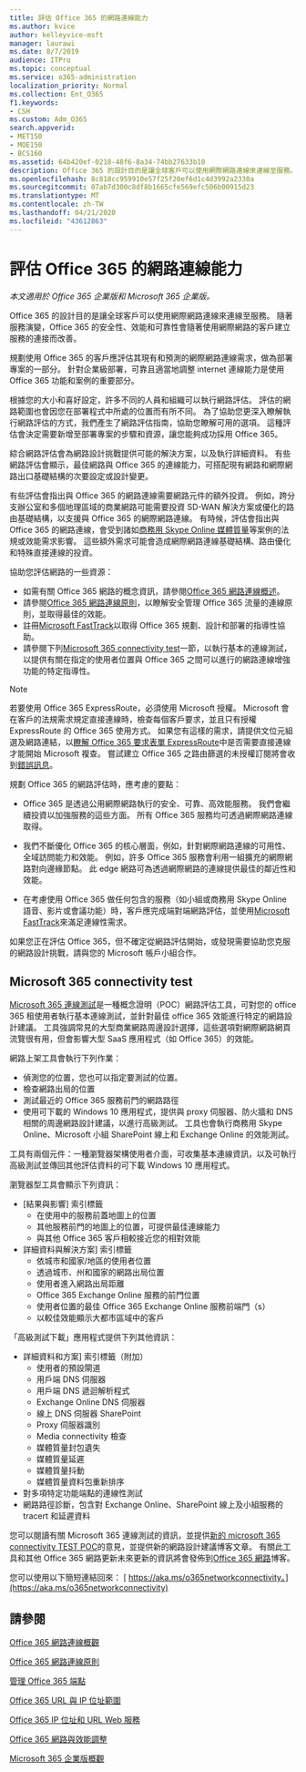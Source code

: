 ```yaml
---
title: 評估 Office 365 的網路連線能力
ms.author: kvice
author: kelleyvice-msft
manager: laurawi
ms.date: 8/7/2019
audience: ITPro
ms.topic: conceptual
ms.service: o365-administration
localization_priority: Normal
ms.collection: Ent_O365
f1.keywords:
- CSH
ms.custom: Adm_O365
search.appverid:
- MET150
- MOE150
- BCS160
ms.assetid: 64b420ef-0218-48f6-8a34-74bb27633b10
description: Office 365 的設計目的是讓全球客戶可以使用網際網路連線來連線至服務。 隨著服務演變，Office 365 的安全性、效能和可靠性會隨著使用網際網路的客戶建立服務的連接而改善。
ms.openlocfilehash: 8c818cc959910e57f25f20ef6d1c4d3992a2330a
ms.sourcegitcommit: 07ab7d300c8df8b1665cfe569efc506b00915d23
ms.translationtype: MT
ms.contentlocale: zh-TW
ms.lasthandoff: 04/21/2020
ms.locfileid: "43612863"
---
```

# <a name="assessing-office-365-network-connectivity"></a>評估 Office 365 的網路連線能力

*本文適用於 Office 365 企業版和 Microsoft 365 企業版。*

Office 365 的設計目的是讓全球客戶可以使用網際網路連線來連線至服務。 隨著服務演變，Office 365 的安全性、效能和可靠性會隨著使用網際網路的客戶建立服務的連接而改善。
  
規劃使用 Office 365 的客戶應評估其現有和預測的網際網路連線需求，做為部署專案的一部分。 針對企業級部署，可靠且適當地調整 internet 連線能力是使用 Office 365 功能和案例的重要部分。
  
根據您的大小和喜好設定，許多不同的人員和組織可以執行網路評估。 評估的網路範圍也會因您在部署程式中所處的位置而有所不同。 為了協助您更深入瞭解執行網路評估的方式，我們產生了網路評估指南，協助您瞭解可用的選項。 這種評估會決定需要新增至部署專案的步驟和資源，讓您能夠成功採用 Office 365。
  
綜合網路評估會為網路設計挑戰提供可能的解決方案，以及執行詳細資料。 有些網路評估會顯示，最佳網路與 Office 365 的連線能力，可搭配現有網路和網際網路出口基礎結構的次要設定或設計變更。

有些評估會指出與 Office 365 的網路連線需要網路元件的額外投資。 例如，跨分支辦公室和多個地理區域的商業網路可能需要投資 SD-WAN 解決方案或優化的路由基礎結構，以支援與 Office 365 的網際網路連線。 有時候，評估會指出與 Office 365 的網路連線，會受到諸如[商務用 Skype Online 媒體質量](https://support.office.com/article/Media-Quality-and-Network-Connectivity-Performance-in-Skype-for-Business-Online-5fe3e01b-34cf-44e0-b897-b0b2a83f0917)等案例的法規或效能需求影響。 這些額外需求可能會造成網際網路連線基礎結構、路由優化和特殊直接連線的投資。

協助您評估網路的一些資源：

- 如需有關 Office 365 網路的概念資訊，請參閱[Office 365 網路連線概述](office-365-networking-overview.md)。
- 請參閱[Office 365 網路連線原則](https://aka.ms/o365networkingprinciples)，以瞭解安全管理 Office 365 流量的連線原則，並取得最佳的效能。
- 註冊[Microsoft FastTrack](https://www.microsoft.com/fasttrack)以取得 Office 365 規劃、設計和部署的指導性協助。 
- 請參閱下列[Microsoft 365 connectivity test](assessing-network-connectivity.md#the-microsoft-365-connectivity-test)一節，以執行基本的連線測試，以提供有關在指定的使用者位置與 Office 365 之間可以進行的網路連線增強功能的特定指導性。

> [!NOTE]
> 若要使用 Office 365 ExpressRoute，必須使用 Microsoft 授權。 Microsoft 會在客戶的法規需求規定直接連線時，檢查每個客戶要求，並且只有授權 ExpressRoute 的 Office 365 使用方式。 如果您有這樣的需求，請提供文位元組選及網路連結，以[瞭解 Office 365 要求表單 ExpressRoute](https://aka.ms/O365ERReview)中是否需要直接連線才能開始 Microsoft 複查。 嘗試建立 Office 365 之路由篩選的未授權訂閱將會收到[錯誤訊息](https://support.microsoft.com/kb/3181709)。
  
規劃 Office 365 的網路評估時，應考慮的要點：
  
- Office 365 是透過公用網際網路執行的安全、可靠、高效能服務。 我們會繼續投資以加強服務的這些方面。 所有 Office 365 服務均可透過網際網路連線取得。

- 我們不斷優化 Office 365 的核心層面，例如，針對網際網路連線的可用性、全域訪問能力和效能。 例如，許多 Office 365 服務會利用一組擴充的網際網路對向邊緣節點。 此 edge 網路可為透過網際網路的連線提供最佳的鄰近性和效能。

- 在考慮使用 Office 365 做任何包含的服務（如小組或商務用 Skype Online 語音、影片或會議功能）時，客戶應完成端對端網路評估，並使用[Microsoft FastTrack](https://www.microsoft.com/fasttrack)來滿足連線性需求。

如果您正在評估 Office 365，但不確定從網路評估開始，或發現需要協助您克服的網路設計挑戰，請與您的 Microsoft 帳戶小組合作。

## <a name="the-microsoft-365-connectivity-test"></a>Microsoft 365 connectivity test

[Microsoft 365 連線測試](https://aka.ms/netonboard)是一種概念證明（POC）網路評估工具，可對您的 office 365 租使用者執行基本連線測試，並針對最佳 office 365 效能進行特定的網路設計建議。 工具強調常見的大型商業網路周邊設計選擇，這些選項對網際網路網頁流覽很有用，但會影響大型 SaaS 應用程式（如 Office 365）的效能。

網路上架工具會執行下列作業：

- 偵測您的位置，您也可以指定要測試的位置。
- 檢查網路出局的位置
- 測試最近的 Office 365 服務前門的網路路徑
- 使用可下載的 Windows 10 應用程式，提供與 proxy 伺服器、防火牆和 DNS 相關的周邊網路設計建議，以進行高級測試。 工具也會執行商務用 Skype Online、Microsoft 小組 SharePoint 線上和 Exchange Online 的效能測試。

工具有兩個元件：一種瀏覽器架構使用者介面，可收集基本連線資訊，以及可執行高級測試並傳回其他評估資料的可下載 Windows 10 應用程式。

瀏覽器型工具會顯示下列資訊：

- [結果與影響] 索引標籤
  - 在使用中的服務前蓋地圖上的位置
  - 其他服務前門的地圖上的位置，可提供最佳連線能力
  - 與其他 Office 365 客戶相較接近您的相對效能
- 詳細資料與解決方案] 索引標籤
  - 依城市和國家/地區的使用者位置
  - 透過城市、州和國家的網路出局位置
  - 使用者進入網路出局距離
  - Office 365 Exchange Online 服務的前門位置
  - 使用者位置的最佳 Office 365 Exchange Online 服務前端門（s）
  - 以較佳效能顯示大都市區域中的客戶

「高級測試下載」應用程式提供下列其他資訊：

- 詳細資料和方案] 索引標籤（附加）
  - 使用者的預設閘道
  - 用戶端 DNS 伺服器
  - 用戶端 DNS 遞迴解析程式
  - Exchange Online DNS 伺服器
  - 線上 DNS 伺服器 SharePoint
  - Proxy 伺服器識別
  - Media connectivity 檢查
  - 媒體質量封包遺失
  - 媒體質量延遲
  - 媒體質量抖動
  - 媒體質量資料包重新排序
- 對多項特定功能端點的連線性測試
- 網路路徑診斷，包含對 Exchange Online、SharePoint 線上及小組服務的 tracert 和延遲資料

您可以閱讀有關 Microsoft 365 連線測試的資訊，並提供[新的 microsoft 365 connectivity TEST POC](https://techcommunity.microsoft.com/t5/Office-365-Networking/Updated-Office-365-Network-Onboarding-Tool-POC-with-new-network/m-p/711130#M130)的意見，並提供新的網路設計建議博客文章。 有關此工具和其他 Office 365 網路更新未來更新的資訊將會發佈到[Office 365 網路](https://techcommunity.microsoft.com/t5/Office-365-Networking/bd-p/Office365Networking)博客。
  
您可以使用以下簡短連結回來： [ https://aka.ms/o365networkconnectivity。](https://aka.ms/o365networkconnectivity)
  
## <a name="see-also"></a>請參閱

[Office 365 網路連線概觀](office-365-networking-overview.md)

[Office 365 網路連線原則](https://aka.ms/o365networkingprinciples)

[管理 Office 365 端點](managing-office-365-endpoints.md)

[Office 365 URL 與 IP 位址範圍](urls-and-ip-address-ranges.md)

[Office 365 IP 位址和 URL Web 服務](office-365-ip-web-service.md)

[Office 365 網路與效能調整](network-planning-and-performance.md)

[Microsoft 365 企業版概觀](https://docs.microsoft.com/microsoft-365/enterprise/microsoft-365-overview)
